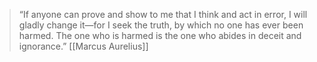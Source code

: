 > “If anyone can prove and show to me that I think and act in error, I will gladly change it—for I seek the truth, by which no one has ever been harmed. The one who is harmed is the one who abides in deceit and ignorance.”
> [[Marcus Aurelius]]